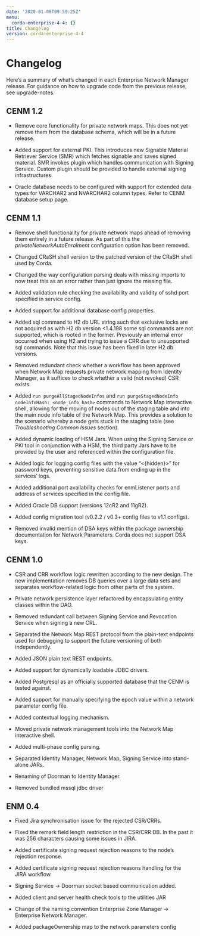 ```yaml
---
date: '2020-01-08T09:59:25Z'
menu:
  corda-enterprise-4-4: {}
title: Changelog
version: corda-enterprise-4-4
---
```



# Changelog

Here’s a summary of what’s changed in each Enterprise Network Manager release. For guidance on how to upgrade code from
            the previous release, see upgrade-notes.


## CENM 1.2


* Remove core functionality for private network maps. This does not yet remove them from the database schema,
                        which will be in a future release.


* Added support for external PKI. This introduces new Signable Material Retriever Service (SMR) which fetches signable
                        and saves signed material. SMR invokes plugin which handles communication with Signing Service. Custom plugin should be
                        provided to handle external signing infrastructures.


* Oracle database needs to be configured with support for extended data types for VARCHAR2 and NVARCHAR2 column types.
                        Refer to CENM database setup page.



## CENM 1.1


* Remove shell functionality for private network maps ahead of removing them entirely in a future release.
                        As part of this the *privateNetworkAutoEnrolment* configuration option has been removed.


* Changed CRaSH shell version to the patched version of the CRaSH shell used by Corda.


* Changed the way configuration parsing deals with missing imports to now treat this as an error
                        rather than just ignore the missing file.


* Added validation rule checking the availability and validity of sshd port specified in service config.


* Added support for additional database config properties.


* Added sql command to H2 db URL string such that exclusive locks are not acquired as with H2 db version <1.4.198 some sql commands
                        are not supported, which is rooted in the former. Previously an internal error occurred when using H2 and trying to issue
                        a CRR due to unsupported sql commands. Note that this issue has been fixed in later H2 db versions.


* Removed redundant check whether a workflow has been approved when Network Map requests private network mapping from
                        Identity Manager, as it suffices to check whether a valid (not revoked) CSR exists.


* Added `run purgeAllStagedNodeInfos` and `run purgeStagedNodeInfo nodeInfoHash: <node_info_hash>` commands to Network
                        Map interactive shell, allowing for the moving of nodes out of the staging table and into the main node info table of
                        the Network Map. This provides a solution to the scenario whereby a node gets stuck in the staging table (see
                        *Troubleshooting Common Issues* section).


* Added dynamic loading of HSM Jars. When using the Signing Service or PKI tool in conjunction with a HSM, the third
                        party Jars have to be provided by the user and referenced within the configuration file.


* Added logic for logging config files with the value “<{hidden}>” for password keys, preventing sensitive data
                        from ending up in the services’ logs.


* Added additional port availability checks for enmListener ports and address of services specified in the config file.


* Added Oracle DB support (versions 12cR2 and 11gR2).


* Added config migration tool (v0.2.2 / v0.3+ config files to v1.1 configs).


* Removed invalid mention of DSA keys within the package ownership documentation for Network Parameters. Corda does not
                        support DSA keys.



## CENM 1.0


* CSR and CRR workflow logic rewritten according to the new design.
                        The new implementation removes DB queries over a large data sets and separates workflow-related logic from other parts of the system.


* Private network persistence layer refactored by encapsulating entity classes within the DAO.


* Removed redundant call between Signing Service and Revocation Service when signing a new CRL.


* Separated the Network Map REST protocol from the plain-text endpoints used for debugging to support
                        the future versioning of both independently.


* Added JSON plain text REST endpoints.


* Added support for dynamically loadable JDBC drivers.


* Added Postgresql as an officially supported database that the CENM is tested against.


* Added support for manually specifying the epoch value within a network parameter config file.


* Added contextual logging mechanism.


* Moved private network management tools into the Network Map interactive shell.


* Added multi-phase config parsing.


* Separated Identity Manager, Network Map, Signing Service into stand-alone JARs.


* Renaming of Doorman to Identity Manager.


* Removed bundled mssql jdbc driver



## ENM 0.4


* Fixed Jira synchronisation issue for the rejected CSR/CRRs.


* Fixed the remark field length restriction in the CSR/CRR DB. In the past it was 256 characters causing some issues in JIRA.


* Added certificate signing request rejection reasons to the node’s rejection response.


* Added certificate signing request rejection reasons handling for the JIRA workflow.


* Signing Service -> Doorman socket based communication added.


* Added client and server health check tools to the utilities JAR


* Change of the naming convention Enterprise Zone Manager -> Enterprise Network Manager.


* Added packageOwnership map to the network parameters config



